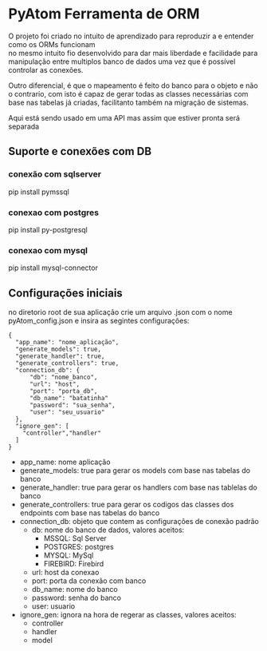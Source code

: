 
# PyAtom Ferramenta de ORM    

 O projeto foi criado no intuito de aprendizado para reproduzir a e entender como os ORMs funcionam    
no mesmo intuito fio desenvolvido para dar mais liberdade e facilidade para manipulação entre multiplos banco de dados uma vez que é possível controlar as conexões.    
    
Outro diferencial, é que o mapeamento é feito do banco para o objeto e não o contrario, com isto é capaz de gerar todas as classes necessárias com base nas tabelas já criadas, facilitanto também na migração de sistemas.    
    
Aqui está sendo usado em uma API mas assim que estiver pronta será separada    
    
    
## Suporte e conexões com DB    
 ### conexão com sqlserver   
 pip install pymssql   
  
### conexao com postgres   
 pip install py-postgresql   
### conexao com mysql   
 pip install mysql-connector  
 
## Configurações iniciais

no diretorio root de sua aplicação crie um arquivo .json com o nome pyAtom_config.json
e insira as segintes configurações:

    {  
      "app_name": "nome_aplicação",  
      "generate_models": true,  
      "generate_handler": true,  
      "generate_controllers": true,  
      "connection_db": {  
	      "db": "nome_banco",  
	      "url": "host",  
	      "port": "porta_db",
	      "db_name": "batatinha"  
	      "password": "sua_senha",  
	      "user": "seu_usuario"  
      },  
      "ignore_gen": [  
        "controller","handler"  
      ]  
    }

 - app_name: nome aplicação
 - generate_models: true para gerar os models com base nas tabelas do banco
 - generate_handler: true para gerar os handlers com base nas tablelas do banco
 - generate_controllers: true para gerar os codigos das classes dos endpoints com base nas tabelas do banco
 - connection_db: objeto que contem as configurações de conexão padrão
	 - db: nome do banco de dados, valores aceitos:
		 - MSSQL: Sql Server
		 - POSTGRES: postgres
		 - MYSQL: MySql
		 - FIREBIRD: Firebird
	 - url: host da conexao
	 - port: porta da conexão com banco
	 - db_name: nome do banco
	 - password: senha do banco
	 - user: usuario
 - ignore_gen: ignora na hora de regerar as classes, valores aceitos:
	 - controller
	 - handler
	 - model
